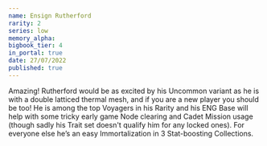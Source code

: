 ```yaml
---
name: Ensign Rutherford
rarity: 2
series: low
memory_alpha:
bigbook_tier: 4
in_portal: true
date: 27/07/2022
published: true
---
```


Amazing! Rutherford would be as excited by his Uncommon variant as he is with a double latticed thermal mesh, and if you are a new player you should be too! He is among the top Voyagers in his Rarity and his ENG Base will help with some tricky early game Node clearing and Cadet Mission usage (though sadly his Trait set doesn't qualify him for any locked ones). For everyone else he’s an easy Immortalization in 3 Stat-boosting Collections.

